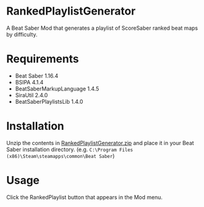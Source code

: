 # RankedPlaylistGenerator

A Beat Saber Mod that generates a playlist of ScoreSaber ranked beat maps by difficulty.

# Requirements

* Beat Saber 1.16.4
* BSIPA 4.1.4
* BeatSaberMarkupLanguage 1.4.5
* SiraUtil 2.4.0
* BeatSaberPlaylistsLib 1.4.0

# Installation

Unzip the contents in [RankedPlaylistGenerator.zip](https://github.com/aplulu/ranked-playlist-generator/releases/latest/download/RankedPlaylistGenerator.zip) and place it in your Beat Saber installation directory. (e.g. `C:\Program Files (x86)\Steam\steamapps\common\Beat Saber`)

# Usage

Click the RankedPlaylist button that appears in the Mod menu.
